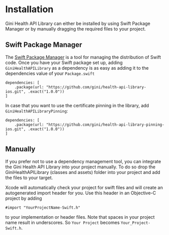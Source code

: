 Installation
=============================

Gini Health API Library can either be installed by using Swift Package Manager or by manually dragging the required files to your project.

## Swift Package Manager

The [Swift Package Manager](https://swift.org/package-manager/)  is a tool for managing the distribution of Swift code.
Once you have your Swift package set up, adding `GiniHealthAPILibrary` as a dependency is as easy as adding it to the dependencies value of your `Package.swift`

```swif
dependencies: [
    .package(url: "https://github.com/gini/health-api-library-ios.git", .exact("1.0.0"))
]
```

In case that you want to use the certificate pinning in the library, add `GiniHealthAPILibraryPinning`:
```swif
dependencies: [
    .package(url: "https://github.com/gini/health-api-library-pinning-ios.git", .exact("1.0.0"))
]
```

## Manually

If you prefer not to use a dependency management tool, you can integrate the Gini Health API Library into your project manually.
To do so drop the GiniHealthAPILibrary (classes and assets) folder into your project and add the files to your target.

Xcode will automatically check your project for swift files and will create an autogenerated import header for you.
Use this header in an Objective-C project by adding

```Obj-C
#import "YourProjectName-Swift.h"
```

to your implementation or header files. Note that spaces in your project name result in underscores. So `Your Project` becomes `Your_Project-Swift.h`.
